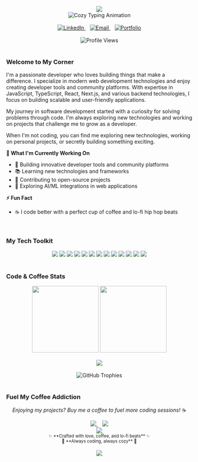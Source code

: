 <div align="center">
  <img src="https://capsule-render.vercel.app/api?type=waving&color=d4a574&height=150&section=header&text=tyecode&fontSize=48&fontColor=ffffff&animation=fadeIn" />
</div>

<div align="center">
  <img src="https://readme-typing-svg.demolab.com?font=JetBrains+Mono&size=24&duration=3000&pause=1500&color=8B7355&center=true&vCenter=true&multiline=true&width=700&height=100&lines=Cozy+Code+and+Coffee;Building+with+warmth+and+passion;Brewing+solutions+one+line+at+a+time;Always+coding,+always+cozy" alt="Cozy Typing Animation" />
</div>

<br>

<div align="center">
  <a href="https://www.linkedin.com/in/tyecode" target="_blank">
    <img src="https://img.shields.io/badge/LinkedIn-d4a574?style=for-the-badge&logo=linkedin&logoColor=white&labelColor=8b7355" alt="LinkedIn" />
  </a>
  &nbsp;&nbsp;
  <a href="mailto:sengphachanh.dev@gmail.com" target="_blank">
    <img src="https://img.shields.io/badge/Email-e8c5a0?style=for-the-badge&logo=gmail&logoColor=white&labelColor=8b7355" alt="Email" />
  </a>
  &nbsp;&nbsp;
  <a href="https://tyecode.dev" target="_blank">
    <img src="https://img.shields.io/badge/Portfolio-f4e4c1?style=for-the-badge&logo=globe&logoColor=8b7355&labelColor=d4a574" alt="Portfolio" />
  </a>
</div>

<br>

<div align="center">
  <img src="https://komarev.com/ghpvc/?username=tyecode&style=for-the-badge&color=d4a574&label=Profile+Views&labelColor=8b7355" alt="Profile Views" />
</div>

<br>

### **Welcome to My Corner**

I'm a passionate developer who loves building things that make a difference. I specialize in modern web development technologies and enjoy creating developer tools and community platforms. With expertise in JavaScript, TypeScript, React, Next.js, and various backend technologies, I focus on building scalable and user-friendly applications.

My journey in software development started with a curiosity for solving problems through code. I'm always exploring new technologies and working on projects that challenge me to grow as a developer.

When I'm not coding, you can find me exploring new technologies, working on personal projects, or secretly building something exciting.

**🔭 What I'm Currently Working On**  
- 🚀 Building innovative developer tools and community platforms
- 📚 Learning new technologies and frameworks  
- 🌟 Contributing to open-source projects
- 🤖 Exploring AI/ML integrations in web applications

**⚡ Fun Fact**
- ☕ I code better with a perfect cup of coffee and lo-fi hip hop beats

<br>

### **My Tech Toolkit**

<div align="center">

<img src="https://img.shields.io/badge/Next.js-f4e4c1?style=for-the-badge&logo=next.js&logoColor=8b7355" />
<img src="https://img.shields.io/badge/React-d4a574?style=for-the-badge&logo=react&logoColor=white" />
<img src="https://img.shields.io/badge/TypeScript-e8c5a0?style=for-the-badge&logo=typescript&logoColor=8b7355" />
<img src="https://img.shields.io/badge/JavaScript-f4e4c1?style=for-the-badge&logo=javascript&logoColor=8b7355" />
<img src="https://img.shields.io/badge/Tailwind_CSS-d4a574?style=for-the-badge&logo=tailwind-css&logoColor=white" />
<img src="https://img.shields.io/badge/Node.js-e8c5a0?style=for-the-badge&logo=node.js&logoColor=8b7355" />
<img src="https://img.shields.io/badge/Prisma-f4e4c1?style=for-the-badge&logo=prisma&logoColor=8b7355" />
<img src="https://img.shields.io/badge/PostgreSQL-d4a574?style=for-the-badge&logo=postgresql&logoColor=white" />
<img src="https://img.shields.io/badge/MongoDB-e8c5a0?style=for-the-badge&logo=mongodb&logoColor=8b7355" />
<img src="https://img.shields.io/badge/Docker-f4e4c1?style=for-the-badge&logo=docker&logoColor=8b7355" />
<img src="https://img.shields.io/badge/Vercel-d4a574?style=for-the-badge&logo=vercel&logoColor=white" />
<img src="https://img.shields.io/badge/Git-e8c5a0?style=for-the-badge&logo=git&logoColor=8b7355" />
<img src="https://img.shields.io/badge/VS_Code-f4e4c1?style=for-the-badge&logo=visual-studio-code&logoColor=8b7355" />

</div>

<br>

### **Code & Coffee Stats** 

<div align="center">
  <img height="180em" src="https://github-readme-stats.vercel.app/api?username=tyecode&show_icons=true&theme=dark&include_all_commits=true&count_private=true&hide_border=true&bg_color=2d2d2d&title_color=d4a574&text_color=e8c5a0&icon_color=f4e4c1"/>
  <img height="180em" src="https://github-readme-stats.vercel.app/api/top-langs/?username=tyecode&layout=compact&langs_count=8&theme=dark&hide_border=true&bg_color=2d2d2d&title_color=d4a574&text_color=e8c5a0"/>
</div>

<br>

<div align="center">
  <img src="https://github-readme-activity-graph.vercel.app/graph?username=tyecode&theme=github-dark&bg_color=2d2d2d&color=e8c5a0&line=d4a574&point=f4e4c1&area=true&hide_border=true" />
</div>

<br>

<div align="center">
  <img src="https://github-profile-trophy.vercel.app/?username=tyecode&theme=flat&no-frame=true&no-bg=true&margin-w=4&row=1&column=6" alt="GitHub Trophies" />
</div>

<br>

### **Fuel My Coffee Addiction**

<div align="center">
  <p><em>Enjoying my projects? Buy me a coffee to fuel more coding sessions!</em> ☕</p>
  
  <a href="https://www.buymeacoffee.com/tyecode" target="_blank">
    <img src="https://img.shields.io/badge/Buy%20Me%20A%20Coffee-d4a574?style=for-the-badge&logo=buy-me-a-coffee&logoColor=white" />
  </a>
  &nbsp;&nbsp;
  <a href="https://www.ko-fi.com/tyecode" target="_blank">
    <img src="https://img.shields.io/badge/Ko--fi-e8c5a0?style=for-the-badge&logo=ko-fi&logoColor=8b7355" />
  </a>
</div>

<div align="center">
  <img src="https://capsule-render.vercel.app/api?type=waving&color=0:f4e4c1,50:e8c5a0,100:d4a574&height=100&section=footer&animation=twinkling" />
</div>

<div align="center">
  <sub>✨ **Crafted with love, coffee, and lo-fi beats** ✨</sub>
  <br>
  <sub>🎵 **Always coding, always cozy** 🎵</sub>
  <br><br>
  <img src="https://img.shields.io/badge/Made%20with-☕%20%26%20♥-d4a574?style=flat-square" />
</div>